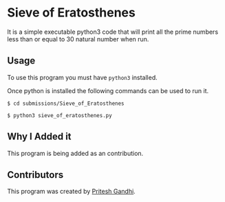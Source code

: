 # Sieve of Eratosthenes

It is a simple executable python3 code that will print all the prime numbers less than or equal to 30 natural number when run.

## Usage

To use this program you must have `python3` installed.

Once python is installed the following commands can be used to run it.

```
$ cd submissions/Sieve_of_Eratosthenes
```

```
$ python3 sieve_of_eratosthenes.py
```

## Why I Added it

This program is being added as an contribution.

## Contributors

This program was created by [Pritesh Gandhi](https://github.com/Devil-Code).
